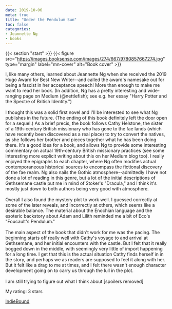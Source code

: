 ```yaml
---
date: 2019-10-06
meta: true
title: "Under the Pendulum Sun"
toc: false
categories:
- Jeannette Ng
- books
---
```


{{< section "start" >}}
{{< figure src="https://images.booksense.com/images/274/667/9780857667274.jpg" type="margin" label="mn-cover" alt="Book cover" >}}

I, like many others, learned about Jeannette Ng when she received the 2019 Hugo Award for Best New Writer--and called the award's namesake out for being a fascist in her acceptance speech! More than enough to make me want to read her book. (In addition, Ng has a pretty interesting and wide-ranging page on Medium (@nettlefish); see e.g. her essay "Harry Potter and the Spectre of British Identity.")<br /><br />I thought this was a solid first novel and I'll be interested to see what Ng publishes in the future. (The ending of this book definitely left the door open for a sequel.) As a brief precis, the book follows Cathy Helstone, the sister of a 19th-century British missionary who has gone to the fae lands (which have recently been discovered as a real place) to try to convert the natives, as she follows her brother and pieces together what he has been doing there. It's a good idea for a book, and allows Ng to provide some interesting commentary on actual 19th-century British missionary practices (see some interesting more explicit writing about this on her Medium blog too). I really enjoyed the epigraphs to each chapter, where Ng often modifies actual contemporaneous historical sources to encompass the fictional discovery of the fae realm. Ng also nails the Gothic atmosphere--admittedly I have not done a lot of reading in this genre, but a lot of the initial descriptions of Gethsemane castle put me in mind of Stoker's "Dracula," and I think it's mostly just down to both authors being very good with atmosphere.<br /><br />Overall I also found the mystery plot to work well. I guessed correctly at some of the later reveals, and incorrectly at others, which seems like a desirable balance. The material about the Enochian language and the esoteric backstory about Adam and Lilith reminded me a bit of Eco's "Foucault's Pendulum." <br /><br />The main aspect of the book that didn't work for me was the pacing. The beginning starts off really well with Cathy's voyage to and arrival at Gethsemane, and her initial encounters with the castle. But I felt that it really bogged down in the middle, with seemingly very little of import happening for a long time. I get that this is the actual situation Cathy finds herself in in the story, and perhaps we as readers are supposed to feel it along with her. But it felt like a drag to me at times, and I felt there wasn't enough character development going on to carry us through the lull in the plot.<br /><br />I am still trying to figure out what I think about [spoilers removed]

My rating: 3 stars  

[IndieBound](https://www.indiebound.org/book/9780857667274)
